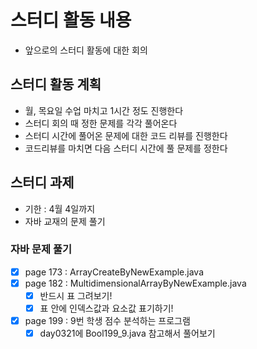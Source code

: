 # 스터디 활동 내용
- 앞으로의 스터디 활동에 대한 회의

## 스터디 활동 계획
 - 월, 목요일 수업 마치고 1시간 정도 진행한다
- 스터디 회의 때 정한 문제를 각각 풀어온다
- 스터디 시간에 풀어온 문제에 대한 코드 리뷰를 진행한다
- 코드리뷰를 마치면 다음 스터디 시간에 풀 문제를 정한다

## 스터디 과제
- 기한 :  4월 4일까지
- 자바 교재의 문제 풀기

### 자바 문제 풀기
- [x] page 173 : ArrayCreateByNewExample.java
- [x] page 182 : MultidimensionalArrayByNewExample.java
	- [x] 반드시 표 그려보기!
	- [x] 표 안에 인덱스값과 요소값 표기하기!

- [x] page 199 : 9번 학생 점수 분석하는 프로그램
	- [x] day0321에 Bool199_9.java 참고해서 풀어보기